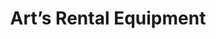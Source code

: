 ---
title: "Art’s Rental Equipment"
url: /sharonville/arts-rental-equipment/
shop: storage rental
---